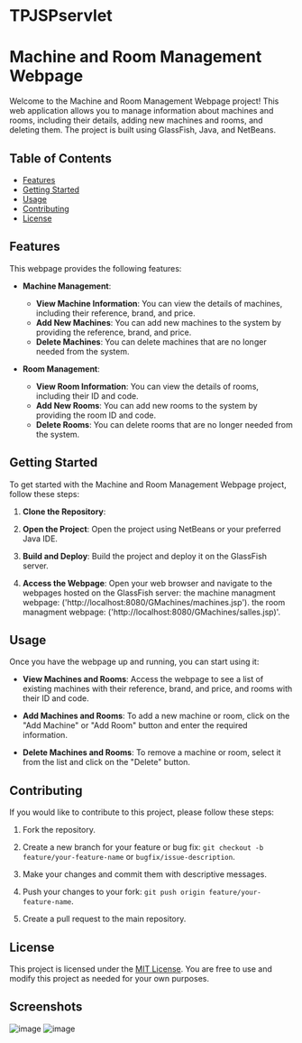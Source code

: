 # TPJSPservlet
# Machine and Room Management Webpage

Welcome to the Machine and Room Management Webpage project! This web application allows you to manage information about machines and rooms, including their details, adding new machines and rooms, and deleting them. The project is built using GlassFish, Java, and NetBeans.

## Table of Contents
- [Features](#features)
- [Getting Started](#getting-started)
- [Usage](#usage)
- [Contributing](#contributing)
- [License](#license)

## Features

This webpage provides the following features:

- **Machine Management**:
  - **View Machine Information**: You can view the details of machines, including their reference, brand, and price.
  - **Add New Machines**: You can add new machines to the system by providing the reference, brand, and price.
  - **Delete Machines**: You can delete machines that are no longer needed from the system.

- **Room Management**:
  - **View Room Information**: You can view the details of rooms, including their ID and code.
  - **Add New Rooms**: You can add new rooms to the system by providing the room ID and code.
  - **Delete Rooms**: You can delete rooms that are no longer needed from the system.

## Getting Started

To get started with the Machine and Room Management Webpage project, follow these steps:

1. **Clone the Repository**:

2. **Open the Project**:
Open the project using NetBeans or your preferred Java IDE.

3. **Build and Deploy**:
Build the project and deploy it on the GlassFish server.

4. **Access the Webpage**:
Open your web browser and navigate to the webpages hosted on the GlassFish server:
the machine managment webpage: ('http://localhost:8080/GMachines/machines.jsp').
the room managment webpage: ('http://localhost:8080/GMachines/salles.jsp)'.

## Usage

Once you have the webpage up and running, you can start using it:

- **View Machines and Rooms**: Access the webpage to see a list of existing machines with their reference, brand, and price, and rooms with their ID and code.

- **Add Machines and Rooms**: To add a new machine or room, click on the "Add Machine" or "Add Room" button and enter the required information.

- **Delete Machines and Rooms**: To remove a machine or room, select it from the list and click on the "Delete" button.

## Contributing

If you would like to contribute to this project, please follow these steps:

1. Fork the repository.

2. Create a new branch for your feature or bug fix: `git checkout -b feature/your-feature-name` or `bugfix/issue-description`.

3. Make your changes and commit them with descriptive messages.

4. Push your changes to your fork: `git push origin feature/your-feature-name`.

5. Create a pull request to the main repository.


## License

This project is licensed under the [MIT License](LICENSE). You are free to use and modify this project as needed for your own purposes.
## Screenshots
![image](https://github.com/BAJEDDI/TPJSPservlet/assets/147507670/30bebf2c-3d1d-4a40-ae68-7ad6b70916f4)
![image](https://github.com/BAJEDDI/TPJSPservlet/assets/147507670/0cc4f543-a3eb-4a63-8dbc-57f0759b1d02)


